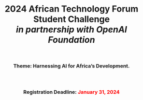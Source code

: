 <h1 style="text-align: center;">2024 African Technology Forum Student Challenge<br><i>in partnership with OpenAI Foundation</i></h1>
<br>
<h3 style="text-align: center;">Theme: Harnessing AI for Africa’s Development.<h3>
<br>
<h3 style="text-align: center;">Registration Deadline: <span style="color: red">January 31, 2024</span><h3>